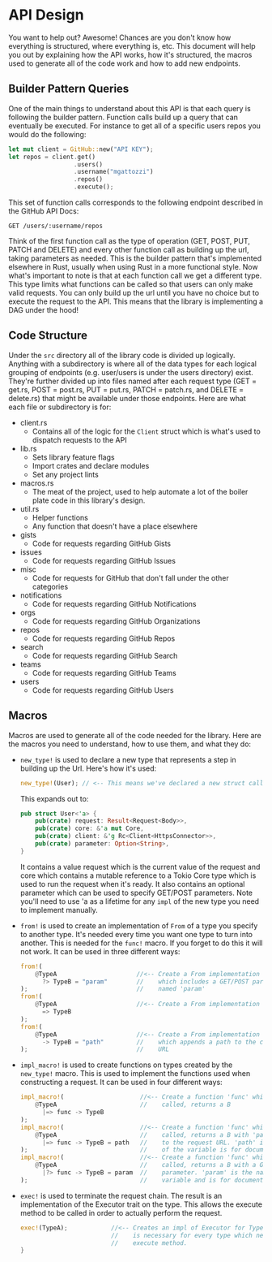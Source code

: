 # API Design
You want to help out? Awesome! Chances are you don't know how everything is
structured, where everything is, etc. This document will help you out by
explaining how the API works, how it's structured, the macros used to generate
all of the code work and how to add new endpoints.

## Builder Pattern Queries
One of the main things to understand about this API is that each query is
following the builder pattern. Function calls build up a query that can
eventually be executed. For instance to get all of a specific users repos you
would do the following:

```rust
let mut client = GitHub::new("API KEY");
let repos = client.get()
                  .users()
                  .username("mgattozzi")
                  .repos()
                  .execute();
```

This set of function calls corresponds to the following endpoint described in
the GitHub API Docs:

```
GET /users/:username/repos
```

Think of the first function call as the type of operation (GET, POST, PUT, PATCH
and DELETE) and every other function call as building up the url, taking
parameters as needed. This is the builder pattern that's implemented elsewhere
in Rust, usually when using Rust in a more functional style. Now what's
important to note is that at each function call we get a different type. This
type limits what functions can be called so that users can only make valid
requests. You can only build up the url until you have no choice but to execute
the request to the API. This means that the library is implementing a DAG under
the hood!

## Code Structure
Under the `src` directory all of the library code is divided up logically.
Anything with a subdirectory is where all of the data types for each logical
grouping of endpoints (e.g. user/users is under the users directory) exist.
They're further divided up into files named after each request type (GET
= get.rs, POST = post.rs, PUT = put.rs, PATCH = patch.rs, and DELETE
= delete.rs) that might be available under those endpoints. Here are what each
file or subdirectory is for:

- client.rs
  - Contains all of the logic for the `Client` struct which is what's used to
    dispatch requests to the API
- lib.rs
  - Sets library feature flags
  - Import crates and declare modules
  - Set any project lints
- macros.rs
  - The meat of the project, used to help automate a lot of the boiler plate
    code in this library's design.
- util.rs
  - Helper functions
  - Any function that doesn't have a place elsewhere
- gists
  - Code for requests regarding GitHub Gists
- issues
  - Code for requests regarding GitHub Issues
- misc
  - Code for requests for GitHub that don't fall under the other categories
- notifications
  - Code for requests regarding GitHub Notifications
- orgs
  - Code for requests regarding GitHub Organizations
- repos
  - Code for requests regarding GitHub Repos
- search
  - Code for requests regarding GitHub Search
- teams
  - Code for requests regarding GitHub Teams
- users
  - Code for requests regarding GitHub Users

## Macros
Macros are used to generate all of the code needed for the library. Here are the
macros you need to understand, how to use them, and what they do:

- `new_type!` is used to declare a new type that represents a step in building
  up the Url. Here's how it's used:

  ```rust
  new_type!(User); // <-- This means we've declared a new struct called User
  ```

  This expands out to:

  ```rust
  pub struct User<'a> {
      pub(crate) request: Result<Request<Body>>,
      pub(crate) core: &'a mut Core,
      pub(crate) client: &'g Rc<Client<HttpsConnector>>,
      pub(crate) parameter: Option<String>,
  }
  ```

  It contains a value request which is the current value of the request and core
  which contains a mutable reference to a Tokio Core type which is used to run
  the request when it's ready. It also contains an optional parameter which can
  be used to specify GET/POST parameters. Note you'll need to use 'a as a
  lifetime for any `impl` of the new type you need to implement manually.

- `from!` is used to create an implementation of `From` of a type you specify to
  another type. It's needed every time you want one type to turn into another.
  This is needed for the `func!` macro. If you forget to do this it will not
  work. It can be used in three different ways:

  ```rust
  from!(
      @TypeA                      //<-- Create a From implementation from A to B
        ?> TypeB = "param"        //    which includes a GET/POST parameter
  );                              //    named 'param'
  from!(
      @TypeA                      //<-- Create a From implementation from A to B
        => TypeB
  );
  from!(
      @TypeA                      //<-- Create a From implementation from A to B
        -> TypeB = "path"         //    which appends a path to the constructed
  );                              //    URL
  ```

- `impl_macro!` is used to create functions on types created by the `new_type!`
  macro. This is used to implement the functions used when constructing a
  request. It can be used in four different ways:

  ```rust
  impl_macro!(                     //<-- Create a function 'func' which, when
      @TypeA                       //    called, returns a B
        |=> func -> TypeB
  );
  impl_macro!(                     //<-- Create a function 'func' which, when
      @TypeA                       //    called, returns a B with 'path' added
        |=> func -> TypeB = path   //    to the request URL. 'path' is the name
  );                               //    of the variable is for documentation
  impl_macro!(                     //<-- Create a function 'func' which, when
      @TypeA                       //    called, returns a B with a GET/POST
        |?> func -> TypeB = param  //    parameter. 'param' is the name of the
  );                               //    variable and is for documentation
  ```

- `exec!` is used to terminate the request chain. The result is an
  implementation of the Executor trait on the type. This allows the execute
  method to be called in order to actually perform the request.

  ```rust
  exec!(TypeA);            //<-- Creates an impl of Executor for Type A. This
                           //    is necessary for every type which needs an
                           //    execute method.
  }
  ```
